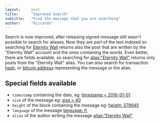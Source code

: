```yaml
---
layout:     post
title:      "Improved Search"
subtitle:   "Find the message that you are searching"
author:     "Riccardo"
---
```


Search is now improved, after releasing signed message still wasn't possible to search for aliases. Now they are part of the text indexed so searching for [Eternity Wall](http://eternitywall.it/search?q=Eternity+Wall) returns also the post that are written by the "Eternity Wall" account and the ones  containing the words.
Even better, there are fields available, so searching for [alias:"Eternity Wall"](http://eternitywall.it/search?q=alias%3A%22Eternity+Wall%22) returns only posts from the "Eternity Wall" alias.
You can also search for transaction [hash](http://eternitywall.it/search?q=435bd04cdc04eacaa715f5d41b684294bf573f03362b02befd8feb43e624665c), or [bitcoin address](http://eternitywall.it/search?q=135E4KvaMJBAmX6nsq3twKnnBtjSL3csN6) representing the message or the alias.

## Special fields available

* `timestamp` containing the date, eg: [timestamp < 2016-01-01](http://eternitywall.it/search?q=timestamp+%3C+2016-01-01)
* `size` of the message eg: [size > 40](http://eternitywall.it/search?q=size+%3E+60)
* `height` of the block containing the message  eg: [height: 379945](http://eternitywall.it/search?q=height%3A+379945)
* `language` of the message [ language: fr ](http://eternitywall.it/search?q=language%3Afr)
* `alias` of the author writing the message [alias:"Eternity Wall"](http://eternitywall.it/search?q=alias%3A%22Eternity+Wall%22)
